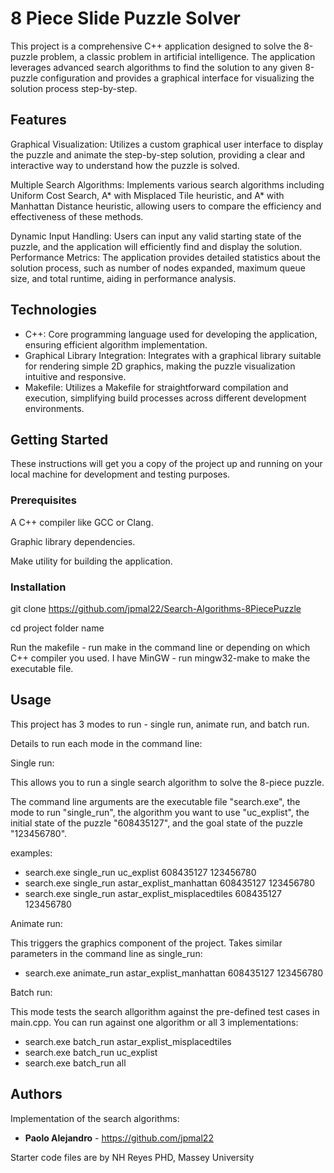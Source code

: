 # 8 Piece Slide Puzzle Solver

This project is a comprehensive C++ application designed to solve the 8-puzzle problem, a classic problem in artificial intelligence. The application leverages advanced search algorithms to find the solution to any given 8-puzzle configuration and provides a graphical interface for visualizing the solution process step-by-step.

## Features

Graphical Visualization: Utilizes a custom graphical user interface to display the puzzle and animate the step-by-step solution, providing a clear and interactive way to understand how the puzzle is solved.

Multiple Search Algorithms: Implements various search algorithms including Uniform Cost Search, A* with Misplaced Tile heuristic, and A* with Manhattan Distance heuristic, allowing users to compare the efficiency and effectiveness of these methods.

Dynamic Input Handling: Users can input any valid starting state of the puzzle, and the application will efficiently find and display the solution.
Performance Metrics: The application provides detailed statistics about the solution process, such as number of nodes expanded, maximum queue size, and total runtime, aiding in performance analysis.

## Technologies

* C++: Core programming language used for developing the application, ensuring efficient algorithm implementation.
* Graphical Library Integration: Integrates with a graphical library suitable for rendering simple 2D graphics, making the puzzle visualization intuitive and responsive.
* Makefile: Utilizes a Makefile for straightforward compilation and execution, simplifying build processes across different development environments.

## Getting Started

These instructions will get you a copy of the project up and running on your local machine for development and testing purposes.

### Prerequisites

A C++ compiler like GCC or Clang.

Graphic library dependencies.

Make utility for building the application.

### Installation

git clone https://github.com/jpmal22/Search-Algorithms-8PiecePuzzle

cd project folder name

Run the makefile - run make in the command line or depending on which C++ compiler you used. I have MinGW - run mingw32-make to make the executable file. 

## Usage

This project has 3 modes to run - single run, animate run, and batch run. 

Details to run each mode in the command line:

Single run: 

This allows you to run a single search algorithm to solve the 8-piece puzzle. 

The command line arguments are the executable file "search.exe", the mode to run "single_run", the algorithm you want to use "uc_explist", the initial state of the puzzle "608435127", and the goal state of the puzzle "123456780".

examples: 

* search.exe single_run uc_explist 608435127 123456780
* search.exe single_run astar_explist_manhattan 608435127 123456780
* search.exe single_run astar_explist_misplacedtiles 608435127 123456780

Animate run:

This triggers the graphics component of the project. Takes similar parameters in the command line as single_run:

* search.exe animate_run astar_explist_manhattan 608435127 123456780

Batch run:

This mode tests the search allgorithm against the pre-defined test cases in main.cpp. You can run against one algorithm or all 3 implementations:

* search.exe batch_run astar_explist_misplacedtiles 
* search.exe batch_run uc_explist 
* search.exe batch_run all 

## Authors

Implementation of the search algorithms: 

* **Paolo Alejandro** - https://github.com/jpmal22

Starter code files are by NH Reyes PHD, Massey University


